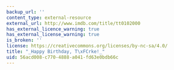 ```yaml
---
backup_url: ''
content_type: external-resource
external_url: http://www.imdb.com/title/tt0102000
has_external_licence_warning: true
has_external_license_warning: true
is_broken: ''
license: https://creativecommons.org/licenses/by-nc-sa/4.0/
title: "_Happy Birthday, T\xFCrke!_"
uid: 56acd008-c770-4888-a041-fd63e0bdb66c
---
```

